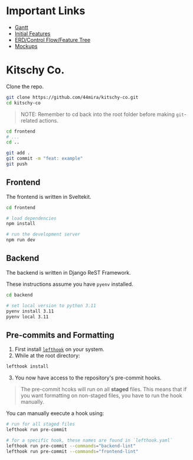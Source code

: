 # Important Links
- [Gantt](https://docs.google.com/spreadsheets/d/1-lv8CXxgeZPNvAxTtf1nMcPT3pGazXfCGU_z7rlab0M/edit?usp=drive_link)
- [Initial Features](https://docs.google.com/document/d/109JQ6lliifx3QkWt0vYSABfwqRs8qPxSq9vJw79hja8/edit)
- [ERD/Control Flow/Feature Tree](https://app.eraser.io/workspace/m7WbFfCAi3rne9vxpSZm?origin=share)
- [Mockups](https://www.figma.com/design/80Lbq0UWnjqPiZ0veNTV3z/Kitschy?node-id=0-1&t=LDXGwHHHuA6ldEWf-1)
# Kitschy Co.

Clone the repo.

```bash
git clone https://github.com/44mira/kitschy-co.git
cd kitschy-co
```

> NOTE: Remember to cd back into the root folder before making `git`-related actions.

```bash
cd frontend
# ...
cd ..

git add .
git commit -m "feat: example"
git push
```

## Frontend

The frontend is written in Sveltekit.

```bash
cd frontend

# load dependencies
npm install

# run the development server
npm run dev
```

## Backend

The backend is written in Django ReST Framework.

These instructions assume you have `pyenv` installed.

```bash
cd backend

# set local version to python 3.11
pyenv install 3.11
pyenv local 3.11
```
## Pre-commits and Formatting

1. First install [`lefthook`](https://github.com/evilmartians/lefthook/blob/master/docs/install.md) on your system.
2. While at the root directory:
```bash
lefthook install
```
3. You now have access to the repository's pre-commit hooks.

> The pre-commit hcoks will run on all **staged** files. This means that if you want formatting on non-staged files, you have to run the hook manually.

You can manually execute a hook using:

```bash
# run for all staged files
lefthook run pre-commit

# for a specific hook, these names are found in `lefthook.yaml`
lefthook run pre-commit --commands="backend-lint"
lefthook run pre-commit --commands="frontend-lint"
```


